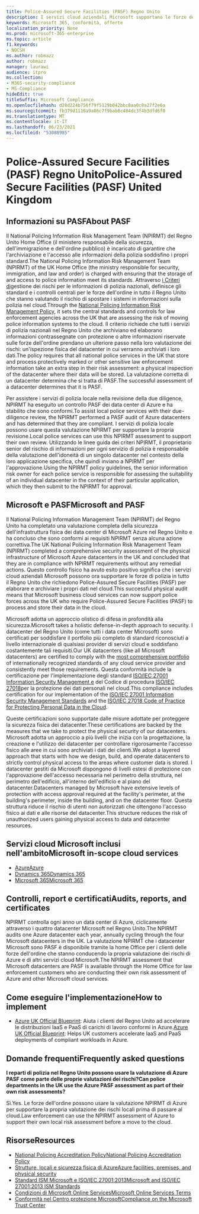 ```yaml
---
title: Police-Assured Secure Facilities (PASF) Regno Unito
description: I servizi cloud aziendali Microsoft supportano le forze dell'ordine del Regno Unito che richiedono Police-Assured Secure Facilities per elaborare e archiviare i propri dati nel cloud.
keywords: Microsoft 365, conformità, offerte
localization_priority: None
ms.prod: microsoft-365-enterprise
ms.topic: article
f1.keywords:
- NOCSH
ms.author: robmazz
author: robmazz
manager: laurawi
audience: itpro
ms.collection:
- M365-security-compliance
- MS-Compliance
hideEdit: true
titleSuffix: Microsoft Compliance
ms.openlocfilehash: d28d224b756f79f5129b042bbc8aa0c8a27f2e6a
ms.sourcegitcommit: fb379d1110a9a86c7f9bab8c484dc3f4b3dfd6f0
ms.translationtype: MT
ms.contentlocale: it-IT
ms.lasthandoff: 06/23/2021
ms.locfileid: "53088985"
---
```

# <a name="police-assured-secure-facilities-pasf-united-kingdom"></a><span data-ttu-id="11571-104">Police-Assured Secure Facilities (PASF) Regno Unito</span><span class="sxs-lookup"><span data-stu-id="11571-104">Police-Assured Secure Facilities (PASF) United Kingdom</span></span>

## <a name="about-pasf"></a><span data-ttu-id="11571-105">Informazioni su PASF</span><span class="sxs-lookup"><span data-stu-id="11571-105">About PASF</span></span>

<span data-ttu-id="11571-106">Il National Policing Information Risk Management Team (NPIRMT) del Regno Unito Home Office (il ministero responsabile della sicurezza, dell'immigrazione e dell'ordine pubblico) è incaricato di garantire che l'archiviazione e l'accesso alle informazioni della polizia soddisfino i propri standard.</span><span class="sxs-lookup"><span data-stu-id="11571-106">The National Policing Information Risk Management Team (NPIRMT) of the UK Home Office (the ministry responsible for security, immigration, and law and order) is charged with ensuring that the storage of and access to police information meet its standards.</span></span> <span data-ttu-id="11571-107">Attraverso [i Criteri di](http://library.college.police.uk/docs/APP-National-Policing-Information-Risk-Management-Policy.pdf)gestione dei rischi per le informazioni di polizia nazionali, definisce gli standard e i controlli centrali per le forze dell'ordine in tutto il Regno Unito che stanno valutando il rischio di spostare i sistemi in informazioni sulla polizia nel cloud.</span><span class="sxs-lookup"><span data-stu-id="11571-107">Through the [National Policing Information Risk Management Policy](http://library.college.police.uk/docs/APP-National-Policing-Information-Risk-Management-Policy.pdf), it sets the central standards and controls for law enforcement agencies across the UK that are assessing the risk of moving police information systems to the cloud.</span></span> <span data-ttu-id="11571-108">Il criterio richiede che tutti i servizi di polizia nazionali nel Regno Unito che archiviano ed elaborano informazioni contrassegnate con protezione o altre informazioni riservate sulle forze dell'ordine prendano un ulteriore passo nella loro valutazione dei rischi: un'ispezione fisica del datacenter in cui verranno archiviati i loro dati.</span><span class="sxs-lookup"><span data-stu-id="11571-108">The policy requires that all national police services in the UK that store and process protectively marked or other sensitive law enforcement information take an extra step in their risk assessment: a physical inspection of the datacenter where their data will be stored.</span></span> <span data-ttu-id="11571-109">La valutazione corretta di un datacenter determina che si tratta di PASF.</span><span class="sxs-lookup"><span data-stu-id="11571-109">The successful assessment of a datacenter determines that it is PASF.</span></span>

<span data-ttu-id="11571-110">Per assistere i servizi di polizia locale nella revisione della due diligence, NPIRMT ha eseguito un controllo PASF dei data center di Azure e ha stabilito che sono conformi.</span><span class="sxs-lookup"><span data-stu-id="11571-110">To assist local police services with their due-diligence review, the NPIRMT performed a PASF audit of Azure datacenters and has determined that they are compliant.</span></span> <span data-ttu-id="11571-111">I servizi di polizia locale possono usare questa valutazione NPIRMT per supportare la propria revisione.</span><span class="sxs-lookup"><span data-stu-id="11571-111">Local police services can use this NPIRMT assessment to support their own review.</span></span> <span data-ttu-id="11571-112">Utilizzando le linee guida dei criteri NPIRMT, il proprietario senior del rischio di informazioni per ogni servizio di polizia è responsabile della valutazione dell'idoneità di un singolo datacenter nel contesto della loro applicazione specifica, che quindi inviano a NPIRMT per l'approvazione.</span><span class="sxs-lookup"><span data-stu-id="11571-112">Using the NPIRMT policy guidelines, the senior information risk owner for each police service is responsible for assessing the suitability of an individual datacenter in the context of their particular application, which they then submit to the NPIRMT for approval.</span></span>

## <a name="microsoft-and-pasf"></a><span data-ttu-id="11571-113">Microsoft e PASF</span><span class="sxs-lookup"><span data-stu-id="11571-113">Microsoft and PASF</span></span>

<span data-ttu-id="11571-114">Il National Policing Information Management Team (NPIRMT) del Regno Unito ha completato una valutazione completa della sicurezza dell'infrastruttura fisica dei data center di Microsoft Azure nel Regno Unito e ha concluso che sono conformi ai requisiti NPIRMT senza alcuna azione correttiva.</span><span class="sxs-lookup"><span data-stu-id="11571-114">The UK National Policing Information Risk Management Team (NPIRMT) completed a comprehensive security assessment of the physical infrastructure of Microsoft Azure datacenters in the UK and concluded that they are in compliance with NPIRMT requirements without any remedial actions.</span></span> <span data-ttu-id="11571-115">Questo controllo fisico ha avuto esito positivo significa che i servizi cloud aziendali Microsoft possono ora supportare le forze di polizia in tutto il Regno Unito che richiedono Police-Assured Secure Facilities (PASF) per elaborare e archiviare i propri dati nel cloud.</span><span class="sxs-lookup"><span data-stu-id="11571-115">This successful physical audit means that Microsoft business cloud services can now support police forces across the UK who require Police-Assured Secure Facilities (PASF) to process and store their data in the cloud.</span></span>

<span data-ttu-id="11571-116">Microsoft adotta un approccio olistico di difesa in profondità alla sicurezza.</span><span class="sxs-lookup"><span data-stu-id="11571-116">Microsoft takes a holistic defense-in-depth approach to security.</span></span> <span data-ttu-id="11571-117">I datacenter del Regno Unito (come tutti i [](https://azure.microsoft.com/overview/trusted-cloud/) data center Microsoft) sono certificati per soddisfare il portfolio più completo di standard riconosciuti a livello internazionale di qualsiasi provider di servizi cloud e soddisfano costantemente tali requisiti.</span><span class="sxs-lookup"><span data-stu-id="11571-117">Our UK datacenters (like all Microsoft datacenters) are certified to comply with the [most comprehensive portfolio](https://azure.microsoft.com/overview/trusted-cloud/) of internationally recognized standards of any cloud service provider and consistently meet those requirements.</span></span> <span data-ttu-id="11571-118">Questa conformità include la certificazione per l'implementazione degli standard [ISO/IEC 27001 Information Security Management e](offering-iso-27001.md) del Codice di procedura [ISO/IEC 27018](offering-iso-27018.md)per la protezione dei dati personali nel cloud.</span><span class="sxs-lookup"><span data-stu-id="11571-118">This compliance includes certification for our implementation of the [ISO/IEC 27001 Information Security Management Standards](offering-iso-27001.md) and the [ISO/IEC 27018 Code of Practice for Protecting Personal Data in the Cloud](offering-iso-27018.md).</span></span>

<span data-ttu-id="11571-119">Queste certificazioni sono supportate dalle misure adottate per proteggere la sicurezza fisica dei datacenter.</span><span class="sxs-lookup"><span data-stu-id="11571-119">These certifications are backed by the measures that we take to protect the physical security of our datacenters.</span></span> <span data-ttu-id="11571-120">Microsoft adotta un approccio a più livelli che inizia con la progettazione, la creazione e l'utilizzo dei datacenter per controllare rigorosamente l'accesso fisico alle aree in cui sono archiviati i dati dei clienti.</span><span class="sxs-lookup"><span data-stu-id="11571-120">We adopt a layered approach that starts with how we design, build, and operate datacenters to strictly control physical access to the areas where customer data is stored.</span></span> <span data-ttu-id="11571-121">I datacenter gestiti da Microsoft dispongono di livelli estesi di protezione con l'approvazione dell'accesso necessaria nel perimetro della struttura, nel perimetro dell'edificio, all'interno dell'edificio e al piano del datacenter.</span><span class="sxs-lookup"><span data-stu-id="11571-121">Datacenters managed by Microsoft have extensive levels of protection with access approval required at the facility's perimeter, at the building's perimeter, inside the building, and on the datacenter floor.</span></span> <span data-ttu-id="11571-122">Questa struttura riduce il rischio di utenti non autorizzati che ottengono l'accesso fisico ai dati e alle risorse del datacenter.</span><span class="sxs-lookup"><span data-stu-id="11571-122">This structure reduces the risk of unauthorized users gaining physical access to data and datacenter resources.</span></span>

## <a name="microsoft-in-scope-cloud-services"></a><span data-ttu-id="11571-123">Servizi cloud Microsoft inclusi nell'ambito</span><span class="sxs-lookup"><span data-stu-id="11571-123">Microsoft in-scope cloud services</span></span>

- [<span data-ttu-id="11571-124">Azure</span><span class="sxs-lookup"><span data-stu-id="11571-124">Azure</span></span>](https://gallery.technet.microsoft.com/Overview-of-Azure-c1be3942)
- [<span data-ttu-id="11571-125">Dynamics 365</span><span class="sxs-lookup"><span data-stu-id="11571-125">Dynamics 365</span></span>](https://download.microsoft.com/download/E/1/9/E1977163-7A86-4812-AC18-C03ADC958AAF/Microsoft_Dynamics_365_Cloud_Service_Compliance_Datasheet.pdf)
- [<span data-ttu-id="11571-126">Microsoft 365</span><span class="sxs-lookup"><span data-stu-id="11571-126">Microsoft 365</span></span>](https://servicetrust.microsoft.com/ViewPage/TrustDocuments?command=Download&downloadType=Document&downloadId=9f756cce-b15d-45a9-94d7-6a583dee4401&docTab=6d000410-c9e9-11e7-9a91-892aae8839ad_Compliance_Guides)

## <a name="audits-reports-and-certificates"></a><span data-ttu-id="11571-127">Controlli, report e certificati</span><span class="sxs-lookup"><span data-stu-id="11571-127">Audits, reports, and certificates</span></span>

<span data-ttu-id="11571-128">NPIRMT controlla ogni anno un data center di Azure, ciclicamente attraverso i quattro datacenter Microsoft nel Regno Unito.</span><span class="sxs-lookup"><span data-stu-id="11571-128">The NPIRMT audits one Azure datacenter each year, annually cycling through the four Microsoft datacenters in the UK.</span></span> <span data-ttu-id="11571-129">La valutazione NPIRMT che i datacenter Microsoft sono PASF è disponibile tramite la home Office per i clienti delle forze dell'ordine che stanno conducendo la propria valutazione dei rischi di Azure e di altri servizi cloud Microsoft.</span><span class="sxs-lookup"><span data-stu-id="11571-129">The NPIRMT assessment that Microsoft datacenters are PASF is available through the Home Office for law enforcement customers who are conducting their own risk assessment of Azure and other Microsoft cloud services.</span></span>

## <a name="how-to-implement"></a><span data-ttu-id="11571-130">Come eseguire l'implementazione</span><span class="sxs-lookup"><span data-stu-id="11571-130">How to implement</span></span>

- <span data-ttu-id="11571-131">[Azure UK Official Blueprint](/azure/governance/blueprints/samples/ukofficial-uknhs): Aiuta i clienti del Regno Unito ad accelerare le distribuzioni IaaS e PaaS di carichi di lavoro conformi in Azure.</span><span class="sxs-lookup"><span data-stu-id="11571-131">[Azure UK Official Blueprint](/azure/governance/blueprints/samples/ukofficial-uknhs): Helps UK customers accelerate IaaS and PaaS deployments of compliant workloads in Azure.</span></span>

## <a name="frequently-asked-questions"></a><span data-ttu-id="11571-132">Domande frequenti</span><span class="sxs-lookup"><span data-stu-id="11571-132">Frequently asked questions</span></span>

<span data-ttu-id="11571-133">**I reparti di polizia nel Regno Unito possono usare la valutazione di Azure PASF come parte delle proprie valutazioni dei rischi?**</span><span class="sxs-lookup"><span data-stu-id="11571-133">**Can police departments in the UK use the Azure PASF assessment as part of their own risk assessments?**</span></span>

<span data-ttu-id="11571-134">Sì.</span><span class="sxs-lookup"><span data-stu-id="11571-134">Yes.</span></span> <span data-ttu-id="11571-135">Le forze dell'ordine possono usare la valutazione NPIRMT di Azure per supportare la propria valutazione dei rischi locali prima di passare al cloud.</span><span class="sxs-lookup"><span data-stu-id="11571-135">Law enforcement can use the NPIRMT assessment of Azure to support their own local risk assessment before a move to the cloud.</span></span>

## <a name="resources"></a><span data-ttu-id="11571-136">Risorse</span><span class="sxs-lookup"><span data-stu-id="11571-136">Resources</span></span>

- [<span data-ttu-id="11571-137">National Policing Accreditation Policy</span><span class="sxs-lookup"><span data-stu-id="11571-137">National Policing Accreditation Policy</span></span>](http://library.college.police.uk/docs/APP-National-Policing-Accreditation-Policy-2013.pdf)
- [<span data-ttu-id="11571-138">Strutture, locali e sicurezza fisica di Azure</span><span class="sxs-lookup"><span data-stu-id="11571-138">Azure facilities, premises, and physical security</span></span>](https://azure.microsoft.com/blog/azure-layered-approach-to-physical-security/)
- [<span data-ttu-id="11571-139">Standard ISM Microsoft e ISO/IEC 27001:2013</span><span class="sxs-lookup"><span data-stu-id="11571-139">Microsoft and ISO/IEC 27001:2013 ISM Standards</span></span>](offering-iso-27001.md)
- [<span data-ttu-id="11571-140">Condizioni di Microsoft Online Services</span><span class="sxs-lookup"><span data-stu-id="11571-140">Microsoft Online Services Terms</span></span>](https://www.microsoftvolumelicensing.com/DocumentSearch.aspx?Mode=3&DocumentTypeId=31)
- [<span data-ttu-id="11571-141">Conformità nel Centro protezione Microsoft</span><span class="sxs-lookup"><span data-stu-id="11571-141">Compliance on the Microsoft Trust Center</span></span>](https://www.microsoft.com/trust-center/compliance/compliance-overview)

